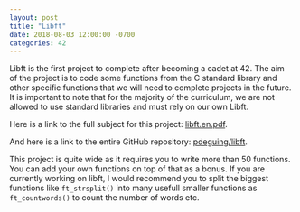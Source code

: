```yaml
---
layout: post
title: "Libft"
date: 2018-08-03 12:00:00 -0700
categories: 42
---
```

Libft is the first project to complete after becoming a cadet at 42. The aim of the project is to code some functions from the C standard library and other specific functions that we will need to complete projects in the future. It is important to note that for the majority of the curriculum, we are not allowed to use standard libraries and must rely on our own Libft.

Here is a link to the full subject for this project: [libft.en.pdf](https://github.com/pdeguing/libft/blob/master/libft.en.pdf).

And here is a link to the entire GitHub repository: [pdeguing/libft](https://github.com/pdeguing/libft).

This project is quite wide as it requires you to write more than 50 functions. You can add your own functions on top of that as a bonus. If you are currently working on libft, I would recommend you to split the biggest functions like `ft_strsplit()` into many usefull smaller functions as `ft_countwords()` to count the number of words etc.

